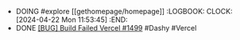 - DOING #explore [[gethomepage/homepage]]
  :LOGBOOK:
  CLOCK: [2024-04-22 Mon 11:53:45]
  :END:
- DONE [[BUG] Build Failed Vercel #1499](https://github.com/Lissy93/dashy/issues/1499#issuecomment-1981014703) #Dashy #Vercel